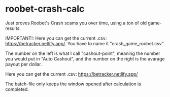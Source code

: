 # roobet-crash-calc
Just proves Roobet's Crash scams you over time, using a ton of old game-results.

IMPORTANT!: Here you can get the current .csv: https://betracker.netlify.app/. You have to name it "crash_game_roobet.csv".

The number on the left is what I call "cashout-point", meaning the number you would put in "Auto Cashout", and the number on the right is the avarage payout per dollar.

Here you can get the current .csv: https://betracker.netlify.app/

The batch-file only keeps the window opened after calculation is completed.
